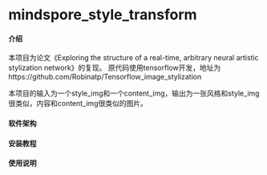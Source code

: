 # mindspore_style_transform

#### 介绍
本项目为论文《Exploring the structure of a real-time, arbitrary neural artistic stylization network》的复现。
原代码使用tensorflow开发，地址为https://github.com/Robinatp/Tensorflow_image_stylization

本项目的输入为一个style_img和一个content_img，输出为一张风格和style_img很类似，内容和content_img很类似的图片。

#### 软件架构


#### 安装教程


#### 使用说明

